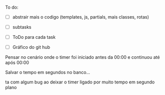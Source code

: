 To do:

- [ ] abstrair mais o codigo (templates, js, partials, mais classes, rotas)
- [ ] subtasks
- [ ] ToDo para cada task
- [ ] Gráfico do git hub


Pensar no cenário onde o timer foi iniciado antes da 00:00 e continuou até após 00:00

Salvar o tempo em segundos no banco...


ta com algum bug ao deixar o timer ligado por muito tempo
em segundo plano
